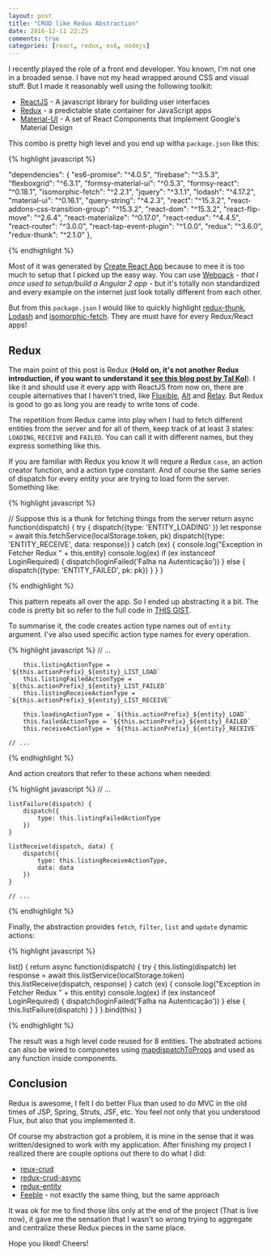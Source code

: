 ```yaml
---
layout: post
title: "CRUD like Redux Abstraction"
date: 2016-12-11 22:25
comments: true
categories: [react, redux, es6, nodejs]
---
```


I recently played the role of a front end developer. You known, I'm not one in a broaded sense. I have not my head wrapped around CSS and visual stuff. But I made it reasonably well using the following toolkit:

   - [ReactJS](https://facebook.github.io/react/) - A javascript library for building user interfaces
   - [Redux](http://redux.js.org/)  - a predictable state container for JavaScript apps
   - [Material-UI](www.material-ui.com) - A set of React Components that Implement Google's Material Design

This combo is pretty high level and you end up witha `package.json` like this:


{% highlight javascript %}

  "dependencies": {
    "es6-promise": "^4.0.5",
    "firebase": "^3.5.3",
    "flexboxgrid": "^6.3.1",
    "formsy-material-ui": "^0.5.3",
    "formsy-react": "^0.18.1",
    "isomorphic-fetch": "^2.2.1",
    "jquery": "^3.1.1",
    "lodash": "^4.17.2",
    "material-ui": "^0.16.1",
    "query-string": "^4.2.3",
    "react": "^15.3.2",
    "react-addons-css-transition-group": "^15.3.2",
    "react-dom": "^15.3.2",
    "react-flip-move": "^2.6.4",
    "react-materialize": "^0.17.0",
    "react-redux": "^4.4.5",
    "react-router": "^3.0.0",
    "react-tap-event-plugin": "^1.0.0",
    "redux": "^3.6.0",
    "redux-thunk": "^2.1.0"
  },

{% endhighlight %}

Most of it was generated by [Create React App](https://github.com/facebookincubator/create-react-app) because to mee it is too much to setup that I picked up the easy way. You can use [Webpack](https://webpack.github.io/) - *that I once used to setup/build a Angular 2 app* - but it's totally non standardized and every example on the internet just look totally different from each other.

But from this `package.json` I would like to quickly highlight [redux-thunk](https://www.npmjs.com/package/redux-thunk), [Lodash](https://lodash.com/) and [isomorphic-fetch](https://www.npmjs.com/package/isomorphic-fetch). They are must have for every Redux/React apps!

Redux
---

The main point of this post is Redux (**Hold on, it's not another Redux introduction, if you want to understand it [see this blog post by Tal Kol](https://hackernoon.com/redux-step-by-step-a-simple-and-robust-workflow-for-real-life-apps-1fdf7df46092#.jgxynut50)**). I like it and should use it every app with ReactJS from now on, there are couple alternatives that I haven't tried, like [Fluxible](http://fluxible.io/), [Alt](http://alt.js.org/) and [Relay](https://facebook.github.io/relay/). But Redux is good to go as long you are ready to write tons of code.

The repetition from Redux came into play when I had to fetch different entities from the server and for all of them, keep track of at least 3 states: `LOADING`, `RECEIVE` and `FAILED`. You can call it with different names, but they express something like this.

If you are familiar with Redux you know it will requre a Redux `case`, an action creator function, and a action type constant. And of course the same series of dispatch for every entity your are trying to load form the server. Something like:


{% highlight javascript %}

 // Suppose this is a thunk for fetching things from the server
return async function(dispatch) {
    try {
        dispatch({type: 'ENTITY_LOADING' })
        let response = await this.fetchService(localStorage.token, pk)
        dispatch({type: 'ENTITY_RECEIVE', data: response})
    } catch (ex) {
        console.log("Exception in Fetcher Redux " + this.entity)
        console.log(ex)
        if (ex instanceof LoginRequired) {
            dispatch(loginFailed('Falha na Autenticação'))
        } else {
            dispatch({type: 'ENTITY_FAILED', pk: pk})
        }
    }
}

{% endhighlight %}

This pattern repeats all over the app. So I ended up abstracting it a bit. The code is pretty bit so refer to the full code in [THIS GIST](https://gist.github.com/paulosuzart/e6d9e24c58e099e2f5c6d9b59591a253).

To summarise it, the code creates action type names out of `entity` argument. I've also used specific action type names for every operation.

{% highlight javascript %}
    // ...

        this.listingActionType = `${this.actionPrefix}_${entity}_LIST_LOAD`
        this.listingFailedActionType = `${this.actionPrefix}_${entity}_LIST_FAILED`
        this.listingReceiveActionType = `${this.actionPrefix}_${entity}_LIST_RECEIVE`

        this.loadingActionType = `${this.actionPrefix}_${entity}_LOAD`
        this.failedActionType = `${this.actionPrefix}_${entity}_FAILED`
        this.receiveActionType = `${this.actionPrefix}_${entity}_RECEIVE`

    // ...

{% endhighlight %}

And action creators that refer to these actions when needed:

{% highlight javascript %}
    // ...

    listFailure(dispatch) {
        dispatch({
            type: this.listingFailedActionType
        })
    }

    listReceive(dispatch, data) {
        dispatch({
            type: this.listingReceiveActionType,
            data: data
        })
    }

    // ...

{% endhighlight %}

Finally, the abstraction provides `fetch`, `filter`, `list` and `update` dynamic actions:

{% highlight javascript %}

   list() {
        return async function(dispatch) {
            try {
                this.listing(dispatch)
                let response = await this.listService(localStorage.token)
                this.listReceive(dispatch, response)
            } catch (ex) {
                console.log("Exception in Fetcher Redux " + this.entity)
                console.log(ex)
                if (ex instanceof LoginRequired) {
                    dispatch(loginFailed('Falha na Autenticação'))
                } else {
                    this.listFailure(dispatch)
                }
            }
        }.bind(this)
    }

{% endhighlight %}

The result was a high level code reused for 8 entities. The abstrated actions can also be wired to componetes using [mapdispatchToProps](https://github.com/reactjs/react-redux/blob/master/docs/api.md#connectmapstatetoprops-mapdispatchtoprops-mergeprops-options) and used as any function inside components.

Conclusion
---

Redux is awesome, I felt I do better Flux than used to do MVC in the old times of JSP, Spring, Struts, JSF, etc. You feel not only that you understood Flux, but also that you implemented it.

Of course my abstraction got a problem, it is mine in the sense that it was written/designed to work with my application. After finishing my project I realized there are couple options out there to do what I did:

   - [reux-crud](https://github.com/Versent/redux-crud)
   - [redux-crud-async](https://www.npmjs.com/package/redux-crud-async)
   - [redux-entity](https://www.npmjs.com/package/redux-entity)
   - [Feeble](https://feeble.js.org/) - not exactly the same thing, but the same approach

It was ok for me to find those libs only at the end of the project (That is live now), it gave me the sensation that I wasn't so wrong trying to aggregate and centralize these Redux pieces in the same place.

Hope you liked! Cheers!
